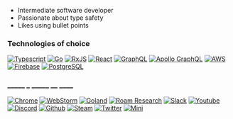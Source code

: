 - Intermediate software developer
- Passionate about type safety
- Likes using bullet points

### Technologies of choice

[![Typescript](https://img.shields.io/badge/-TypeScript-3178C6?logo=typescript&logoColor=FFFFFF&style=plastic&style=for-the-badge)](https://www.typescriptlang.org/)
[![Go](https://img.shields.io/badge/-Go-00ADD8?logo=go&logoColor=FFFFFF&style=plastic&style=for-the-badge)](https://go.dev/)
[![RxJS](https://img.shields.io/badge/-RxJS-B7178C?logo=ReactiveX&logoColor=FFFFFF&style=plastic&style=for-the-badge)](https://rxjs.dev/)
[![React](https://img.shields.io/badge/-React.js-61DAFB?logo=react&logoColor=000000&style=plastic&style=for-the-badge)](https://reactjs.org/)
[![GraphQL](https://img.shields.io/badge/-GraphQL-E10098?style=flat-square&logo=graphql)](https://graphql.org/)
[![Apollo GraphQL](https://img.shields.io/badge/-Apollo%20GraphQL-311C87?style=flat-square&logo=apollo-graphql)](https://www.apollographql.com/)
[![AWS](https://img.shields.io/badge/-AWS-232F3E?logo=AmazonAWS&logoColor=FFFFFF&style=plastic&style=for-the-badge)](https://aws.amazon.com/)
[![Firebase](https://img.shields.io/badge/-Firebase-FFCA28?logo=Firebase&logoColor=000000&style=plastic&style=for-the-badge)](https://firebase.google.com/)
[![PostgreSQL](https://img.shields.io/badge/-PostgreSQL-336791?style=flat-square&logo=postgresql&logoColor=FFFFFF)](https://www.postgresql.org/)

### _____ _ _____ __ ____

[![Chrome](https://img.shields.io/badge/-Chrome-000000?logo=Google%20Chrome&logoColor=FFFFFF&style=plastic&style=for-the-badge)](https://www.google.ca/intl/en_ca/chrome/)
[![WebStorm](https://img.shields.io/badge/-WebStorm-000000?logo=WebStorm&logoColor=FFFFFF&style=plastic&style=for-the-badge)](https://www.jetbrains.com/webstorm/)
[![Goland](https://img.shields.io/badge/-Goland-000000?logo=Goland&logoColor=FFFFFF&style=plastic&style=for-the-badge)](https://www.jetbrains.com/go/)
[![Roam Research](https://img.shields.io/badge/-Roam%20Research-343A40?logo=Roam%20Research&logoColor=FFFFFF&style=plastic&style=for-the-badge)](https://roamresearch.com/)
[![Slack](https://img.shields.io/badge/-Slack-4A154B?logo=Slack&logoColor=FFFFFF&style=plastic&style=for-the-badge)](https://slack.com/)
[![Youtube](https://img.shields.io/badge/-Youtube-FF0000?logo=Youtube&logoColor=FFFFFF&style=plastic&style=for-the-badge)](https://www.youtube.com/)
[![Discord](https://img.shields.io/badge/-Discord-5865F2?logo=Discord&logoColor=FFFFFF&style=plastic&style=for-the-badge)](https://discord.com/)
[![Github](https://img.shields.io/badge/-Github-181717?logo=Github&logoColor=FFFFFF&style=plastic&style=for-the-badge)](https://github.com/MaxInertia)
[![Steam](https://img.shields.io/badge/-Steam-000000?logo=Github&logoColor=FFFFFF&style=plastic&style=for-the-badge)](https://store.steampowered.com/)
[![Twitter](https://img.shields.io/badge/-Twitter-1DA1F2?logo=Twitter&logoColor=FFFFFF&style=plastic&style=for-the-badge)](https://twitter.com/)
[![Mini](https://img.shields.io/badge/-Mini%20Cooper%20S-000000?logo=Mini&logoColor=FFFFFF&style=plastic&style=for-the-badge)](https://mini.ca/)
